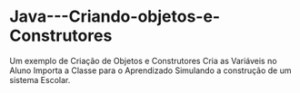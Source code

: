 # Java---Criando-objetos-e-Construtores
Um exemplo de Criação de Objetos e Construtores
Cria as Variáveis no Aluno
Importa a Classe para o Aprendizado
Simulando a construção de um sistema Escolar. 
